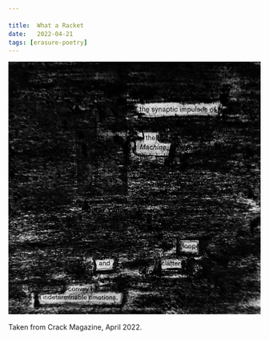 ```yaml
---

title:  What a Racket
date:   2022-04-21
tags: [erasure-poetry]
---
```


<img src="/assets/images/articles/2022/racket.jpeg" alt="erasure poem: The synaptic impulses/of the machine/ loop and clatter/ convey interminable emotions" title="Found some charcoal lads" class="responsive"><br>

Taken from Crack Magazine, April 2022.

